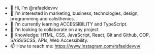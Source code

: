 - 👋 Hi, I’m @rafaeldevvv
- 👀 I’m interested in marketing, business, technologies, design, programming and calisthenics.
- 🌱 I’m currently learning ACCESSIBILITY and TypeScript.
- 💞️ I’m looking to collaborate on any project
- 📖 Knowledge: HTML, CSS, JavaScript, React, Git and Github, OOP, SASS/SCSS, APIs, Web Accessibility.
- 📫 How to reach me: https://www.instagram.com/rafaeldevvv/

<!---
rafaeldevvv/rafaeldevvv is a ✨ special ✨ repository because its `README.md` (this file) appears on your GitHub profile.
You can click the Preview link to take a look at your changes.
--->
